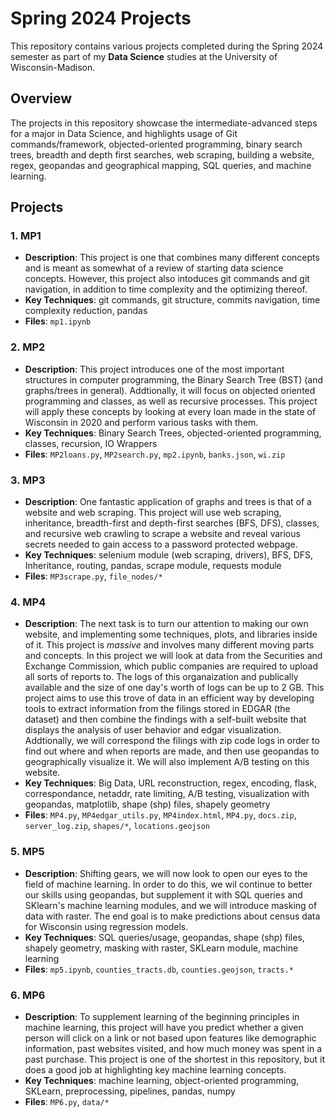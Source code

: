 # Spring 2024 Projects

This repository contains various projects completed during the Spring 2024 semester as part of my **Data Science** studies at the University of Wisconsin-Madison.

## Overview

The projects in this repository showcase the intermediate-advanced steps for a major in Data Science, and highlights usage of Git commands/framework, objected-oriented programming, binary search trees, breadth and depth first searches, web scraping, building a website, regex, geopandas and geographical mapping, SQL queries, and machine learning. 

## Projects

### 1. MP1
- **Description**: This project is one that combines many different concepts and is meant as somewhat of a review of starting data science concepts. However, this project also intoduces git commands and git navigation, in addition to time complexity and the optimizing thereof. 
- **Key Techniques**: git commands, git structure, commits navigation, time complexity reduction, pandas
- **Files**: `mp1.ipynb`

### 2. MP2
- **Description**: This project introduces one of the most important structures in computer programming, the Binary Search Tree (BST) (and graphs/trees in general). Addtionally, it will focus on objected oriented programming and classes, as well as recursive processes. This project will apply these concepts by looking at every loan made in the state of Wisconsin in 2020 and perform various tasks with them.
- **Key Techniques**: Binary Search Trees, objected-oriented programming, classes, recursion, IO Wrappers
- **Files**: `MP2loans.py`, `MP2search.py`, `mp2.ipynb`, `banks.json`, `wi.zip`

### 3. MP3
- **Description**: One fantastic application of graphs and trees is that of a website and web scraping. This project will use web scraping, inheritance, breadth-first and depth-first searches (BFS, DFS), classes, and recursive web crawling to scrape a website and reveal various secrets needed to gain access to a password protected webpage. 
- **Key Techniques**: selenium module (web scraping, drivers), BFS, DFS, Inheritance, routing, pandas, scrape module, requests module 
- **Files**: `MP3scrape.py`, `file_nodes/*`

### 4. MP4
- **Description**: The next task is to turn our attention to making our own website, and implementing some techniques, plots, and libraries inside of it. This project is *massive* and involves many different moving parts and concepts. In this project we will look at data from the Securities and Exchange Commission, which public companies are required to upload all sorts of reports to. The logs of this organaization and publically available and the size of one day's worth of logs can be up to 2 GB. This project aims to use this trove of data in an efficient way by developing tools to extract information from the filings stored in EDGAR (the dataset) and then combine the findings with a self-built website that displays the analysis of user behavior and edgar visualization. Addtionally, we will correspond the filings with zip code logs in order to find out where and when reports are made, and then use geopandas to geographically visualize it. We will also implement A/B testing on this website. 
- **Key Techniques**: Big Data, URL reconstruction, regex, encoding, flask, correspondance, netaddr, rate limiting, A/B testing, visualization with geopandas, matplotlib, shape (shp) files, shapely geometry
- **Files**: `MP4.py`, `MP4edgar_utils.py`, `MP4index.html`, `MP4.py`, `docs.zip`, `server_log.zip`, `shapes/*`, `locations.geojson`

### 5. MP5
- **Description**: Shifting gears, we will now look to open our eyes to the field of machine learning. In order to do this, we wil continue to better our skills using geopandas, but supplement it with SQL queries and SKlearn's machine learning modules, and we will introduce masking of data with raster. The end goal is to make predictions about census data for Wisconsin using regression models.
- **Key Techniques**: SQL queries/usage, geopandas, shape (shp) files, shapely geometry, masking with raster, SKLearn module, machine learning
- **Files**: `mp5.ipynb`, `counties_tracts.db`, `counties.geojson`, `tracts.*`

### 6. MP6
- **Description**: To supplement learning of the beginning principles in machine learning, this project will have you predict whether a given person will click on a link or not based upon features like demographic information, past websites visited, and how much money was spent in a past purchase. This project is one of the shortest in this repository, but it does a good job at highlighting key machine learning concepts. 
- **Key Techniques**: machine learning, object-oriented programming, SKLearn, preprocessing, pipelines, pandas, numpy
- **Files**: `MP6.py`, `data/*`
